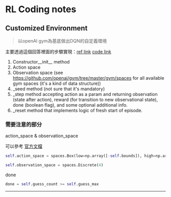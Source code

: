 # RL Coding notes

## Customized Environment

>  以openAI gym為基底做出DQN的自定義環境

主要透過這個回答裡面的步驟實現：[ref link](https://stackoverflow.com/questions/44469266/how-to-implement-custom-environment-in-keras-rl-openai-gym) [code link](https://github.com/openai/gym/blob/master/gym/envs/toy_text/hotter_colder.py)

1. Constructor__init__ method
2. Action space
3. Observation space (see https://github.com/openai/gym/tree/master/gym/spaces for all available gym spaces (it's a kind of data structure))
4. _seed method (not sure that it's mandatory)
5. _step method accepting action as a param and returning observation (state after action), reward (for transition to new observational state), done (boolean flag), and some optional additional info.
6. _reset method that implements logic of fresh start of episode.

### 需要注意的部分

action_space & observation_space

可以參考 [官方文檔](https://gym.openai.com/docs/#spaces)

```python
self.action_space = spaces.Box(low=np.array([-self.bounds]), high=np.array([self.bounds]),dtype=np.float32)

self.observation_space = spaces.Discrete(4)
```

done

```python
done = self.guess_count >= self.guess_max
```



---



